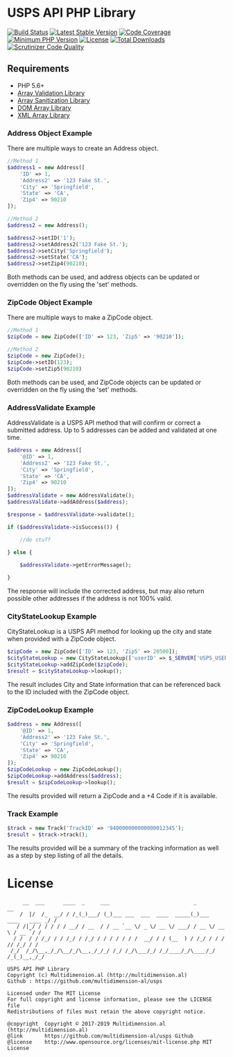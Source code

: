 # USPS API PHP Library

[![Build Status](https://travis-ci.org/multidimension-al/usps.svg)](https://travis-ci.org/multidimension-al/usps)
[![Latest Stable Version](https://poser.pugx.org/multidimensional/usps/v/stable.svg)](https://packagist.org/packages/multidimensional/usps)
[![Code Coverage](https://scrutinizer-ci.com/g/multidimension-al/usps/badges/coverage.png)](https://scrutinizer-ci.com/g/multidimension-al/usps/)
[![Minimum PHP Version](http://img.shields.io/badge/php-%3E%3D%205.5-8892BF.svg)](https://php.net/)
[![License](https://poser.pugx.org/multidimensional/usps/license.svg)](https://packagist.org/packages/multidimensional/usps)
[![Total Downloads](https://poser.pugx.org/multidimensional/usps/d/total.svg)](https://packagist.org/packages/multidimensional/usps)
[![Scrutinizer Code Quality](https://scrutinizer-ci.com/g/multidimension-al/usps/badges/quality-score.png)](https://scrutinizer-ci.com/g/multidimension-al/usps/)

## Requirements

* PHP 5.6+
* [Array Validation Library](https://github.com/multidimension-al/array-validation)
* [Array Sanitization Library](https://github.com/multidimension-al/array-sanitization)
* [DOM Array Library](https://github.com/multidimension-al/dom-array)
* [XML Array Library](https://github.com/multidimension-al/xml-array)

### Address Object Example

There are multiple ways to create an Address object.

```php
//Method 1
$address1 = new Address([
    'ID' => 1,
    'Address2' => '123 Fake St.',
    'City' => 'Springfield',
    'State' => 'CA',
    'Zip4' => 90210
]);

//Method 2
$address2 = new Address();

$address2->setID('1');
$address2->setAddress2('123 Fake St.');
$address2->setCity('Springfield');
$address2->setState('CA');
$address2->setZip4(90210);
```

Both methods can be used, and address objects can be updated or overridden on the fly using the 'set' methods.
 
### ZipCode Object Example

There are multiple ways to make a ZipCode object.

```php
//Method 1
$zipCode = new ZipCode(['ID' => 123, 'Zip5' => '90210']);

//Method 2
$zipCode = new ZipCode();
$zipCode->setID(123);
$zipCode->setZip5(90210)
```
 
Both methods can be used, and ZipCode objects can be updated or overridden on the fly using the 'set' methods.
  
 
### AddressValidate Example

AddressValidate is a USPS API method that will confirm or correct a submitted address. Up to 5 addresses can be added and validated at one time.

```php
$address = new Address([
    '@ID' => 1,
    'Address2' => '123 Fake St.',
    'City' => 'Springfield',
    'State' => 'CA',
    'Zip4' => 90210
]);
$addressValidate = new AddressValidate();
$addressValidate->addAddress($address);

$response = $addressValidate->validate();

if ($addressValidate->isSuccess()) {

    //do stuff

} else {
    
    $addressValidate->getErrorMessage();

}
```

The response will include the corrected address, but may also return possible other addresses if the address is not 100% valid.

### CityStateLookup Example

CityStateLookup is a USPS API method for looking up the city and state when provided with a ZipCode object.

```php
$zipCode = new ZipCode(['ID' => 123, 'Zip5' => 20500]);
$cityStateLookup = new CityStateLookup(['userID' => $_SERVER['USPS_USERID']]);
$cityStateLookup->addZipCode($zipCode);
$result = $cityStateLookup->lookup();
```

The result includes City and State information that can be referenced back to the ID included with the ZipCode object.

### ZipCodeLookup Example

```php
$address = new Address([
    '@ID' => 1,
    'Address2' => '123 Fake St.',
    'City' => 'Springfield',
    'State' => 'CA',
    'Zip4' => 90210
]);
$zipCodeLookup = new ZipCodeLookup();
$zipCodeLookup->addAddress($address);
$result = $zipCodeLookup->lookup();
```

The results provided will return a ZipCode and a +4 Code if it is available.

### Track Example

```php
$track = new Track('TrackID' => '940000000000000012345');
$result = $track->track();
```

The results provided will be a summary of the tracking information as well as a step by step listing of all the details.

# License

         __  ___      ____  _     ___                           _                    __
        /  |/  /_  __/ / /_(_)___/ (_)___ ___  ___  ____  _____(_)___  ____   ____ _/ /
       / /|_/ / / / / / __/ / __  / / __ `__ \/ _ \/ __ \/ ___/ / __ \/ __ \ / __ `/ /
      / /  / / /_/ / / /_/ / /_/ / / / / / / /  __/ / / (__  ) / /_/ / / / // /_/ / /
     /_/  /_/\__,_/_/\__/_/\__,_/_/_/ /_/ /_/\___/_/ /_/____/_/\____/_/ /_(_)__,_/_/
  
    USPS API PHP Library
    Copyright (c) Multidimension.al (http://multidimension.al)
    Github : https://github.com/multidimension-al/usps
  
    Licensed under The MIT License
    For full copyright and license information, please see the LICENSE file
    Redistributions of files must retain the above copyright notice.
  
    @copyright  Copyright © 2017-2019 Multidimension.al (http://multidimension.al)
    @link       https://github.com/multidimension-al/usps Github
    @license    http://www.opensource.org/licenses/mit-license.php MIT License

